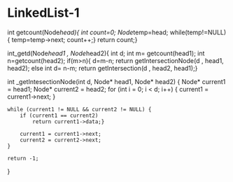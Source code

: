 # LinkedList-1
int getcount(Node*head){
int count=0;
Node*temp=head;
while(temp!=NULL){
temp=temp->next;
count++;}
return count;}


int_getd(Node*head1 , Node*head2){
int d;
int m= getcount(head1);
int n=getcount(head2);
if(m>n){
 d=m-n;
return getIntersectionNode(d , head1, head2);
else
int d= n-m;
return getIntersection(d , head2, head1);}

int _getIntesectionNode(int d, Node* head1, Node* head2)
{
    Node* current1 = head1;
    Node* current2 = head2;
    for (int i = 0; i < d; i++) {
        current1 = current1->next;
    }

    while (current1 != NULL && current2 != NULL) {
        if (current1 == current2)
            return current1->data;}

        current1 = current1->next;
        current2 = current2->next;
    }
 
    return -1;
}
